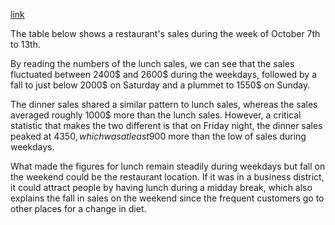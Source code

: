 [link](https://www.english-exam.org/IELTS/academic_writing_samples_task_1/377/)

The table below shows a restaurant's sales during the week of October 7th to 13th.

By reading the numbers of the lunch sales, we can see that the sales fluctuated between 2400$ and 2600$ during the weekdays, followed by a fall to just below 2000$ on Saturday and a plummet to 1550$ on Sunday.

The dinner sales shared a similar pattern to lunch sales, whereas the sales averaged roughly 1000$ more than the lunch sales. However, a critical statistic that makes the two different is that on Friday night, the dinner sales peaked at 4350$, which was at least 900$ more than the low of sales during weekdays.

What made the figures for lunch remain steadily during weekdays but fall on the weekend could be the restaurant location. If it was in a business district, it could attract people by having lunch during a midday break, which also explains the fall in sales on the weekend since the frequent customers go to other places for a change in diet.